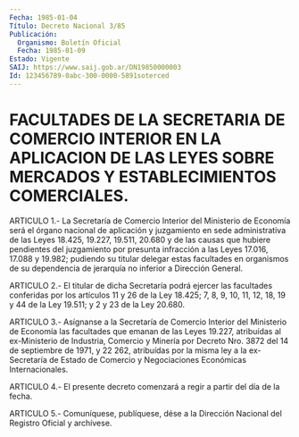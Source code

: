 ```yaml
---
Fecha: 1985-01-04
Título: Decreto Nacional 3/85
Publicación:
  Organismo: Boletín Oficial
  Fecha: 1985-01-09
Estado: Vigente
SAIJ: https://www.saij.gob.ar/DN19850000003
Id: 123456789-0abc-300-0000-5891soterced
---
```

# FACULTADES DE LA SECRETARIA DE COMERCIO INTERIOR EN LA APLICACION DE LAS LEYES SOBRE MERCADOS Y ESTABLECIMIENTOS COMERCIALES.

<a id="1"></a>
ARTICULO  1.-  La Secretaría de Comercio Interior del Ministerio de Economía será el  órgano  nacional  de  aplicación y juzgamiento en sede administrativa de las Leyes 18.425,  19.227,  19.511, 20.680 y de las causas que hubiere pendientes del juzgamiento  por  presunta infracción  a  las  Leyes  17.016,  17.088  y  19.982;  pudiendo su titular  delegar  estas  facultades en organismos de su dependencia de jerarquía no inferior a Dirección General.

<a id="2"></a>
ARTICULO  2.-  El  titular  de  dicha  Secretaría podrá ejercer las facultades conferidas por los artículos  11  y 26 de la Ley 18.425; 7, 8, 9, 10, 11, 12, 18, 19 y 44 de la Ley 19.511;  y  2 y 23 de la Ley 20.680.

<a id="3"></a>
ARTICULO  3.-  Asígnanse  a  la Secretaría de Comercio Interior del Ministerio  de Economía las facultades  que  emanan  de  las  Leyes 19.227,  atribuídas  al ex-Ministerio  de  Industria,  Comercio  y Minería por  Decreto  Nro.  3872 del 14 de septiembre de 1971, y 22 262, atribuídas por la misma  ley  a  la ex-Secretaría de Estado de Comercio y Negociaciones Económicas Internacionales.

<a id="4"></a>
ARTICULO  4.-  El  presente  decreto comenzará a regir a partir del día de la fecha.

<a id="5"></a>
ARTICULO  5.- Comuníquese, publíquese, dése a la Dirección Nacional del Registro Oficial y archívese.